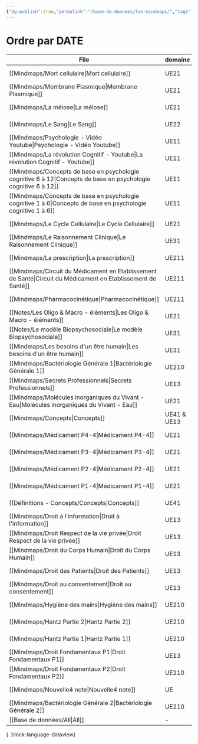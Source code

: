 ```yaml
---
{"dg-publish":true,"permalink":"/base-de-donnees/les-mindmaps/","tags":["dataview"],"noteIcon":"2"}
---
```


# Ordre par DATE
| File                                                                                                               | domaine     | date               |
| ------------------------------------------------------------------------------------------------------------------ | ----------- | ------------------ |
| [[Mindmaps/Mort cellulaire\|Mort cellulaire]]                                                                   | UE21        | October 10, 2024   |
| [[Mindmaps/Membrane Plasmique\|Membrane Plasmique]]                                                             | UE21        | October 10, 2024   |
| [[Mindmaps/La méiose\|La méiose]]                                                                               | UE21        | October 10, 2024   |
| [[Mindmaps/Le Sang\|Le Sang]]                                                                                   | UE22        | October 08, 2024   |
| [[Mindmaps/Psychologie - Vidéo Youtube\|Psychologie - Vidéo Youtube]]                                           | UE11        | October 07, 2024   |
| [[Mindmaps/La révolution Cognitif - Youtube\|La révolution Cognitif - Youtube]]                                 | UE11        | October 07, 2024   |
| [[Mindmaps/Concepts de base en psychologie cognitive 6 à 12\|Concepts de base en psychologie cognitive 6 à 12]] | UE11        | October 05, 2024   |
| [[Mindmaps/Concepts de base en psychologie cognitive 1 à 6\|Concepts de base en psychologie cognitive 1 à 6]]   | UE11        | October 05, 2024   |
| [[Mindmaps/Le Cycle Cellulaire\|Le Cycle Cellulaire]]                                                           | UE21        | October 03, 2024   |
| [[Mindmaps/Le Raisonnement Clinique\|Le Raisonnement Clinique]]                                                 | UE31        | October 02, 2024   |
| [[Mindmaps/La prescription\|La prescription]]                                                                   | UE211       | October 02, 2024   |
| [[Mindmaps/Circuit du Médicament en Etablissement de Santé\|Circuit du Médicament en Etablissement de Santé]]   | UE211       | October 02, 2024   |
| [[Mindmaps/Pharmacocinétique\|Pharmacocinétique]]                                                               | UE211       | September 28, 2024 |
| [[Notes/Les Oligo & Macro - éléments\|Les Oligo & Macro - éléments]]                                            | UE21        | September 26, 2024 |
| [[Notes/Le modèle Biopsychosociale\|Le modèle Biopsychosociale]]                                                | UE31        | September 26, 2024 |
| [[Mindmaps/Les besoins d'un être humain\|Les besoins d'un être humain]]                                         | UE31        | September 20, 2024 |
| [[Mindmaps/Bactériologie Générale 1\|Bactériologie Générale 1]]                                                 | UE210       | September 18, 2024 |
| [[Mindmaps/Secrets Professionnels\|Secrets Professionnels]]                                                     | UE13        | September 17, 2024 |
| [[Mindmaps/Molécules inorganiques du Vivant - Eau\|Molécules inorganiques du Vivant - Eau]]                     | UE21        | September 16, 2024 |
| [[Mindmaps/Concepts\|Concepts]]                                                                                 | UE41 & UE13 | September 12, 2024 |
| [[Mindmaps/Médicament P4-4\|Médicament P4-4]]                                                                   | UE21        | September 12, 2024 |
| [[Mindmaps/Médicament P3-4\|Médicament P3-4]]                                                                   | UE21        | September 12, 2024 |
| [[Mindmaps/Médicament P2-4\|Médicament P2-4]]                                                                   | UE21        | September 12, 2024 |
| [[Mindmaps/Médicament P1-4\|Médicament P1-4]]                                                                   | UE21        | September 12, 2024 |
| [[Définitions - Concepts/Concepts\|Concepts]]                                                                   | UE41        | September 12, 2024 |
| [[Mindmaps/Droit à l'information\|Droit à l'information]]                                                       | UE13        | September 11, 2024 |
| [[Mindmaps/Droit Respect de la vie privée\|Droit Respect de la vie privée]]                                     | UE13        | September 11, 2024 |
| [[Mindmaps/Droit du Corps Humain\|Droit du Corps Humain]]                                                       | UE13        | September 11, 2024 |
| [[Mindmaps/Droit des Patients\|Droit des Patients]]                                                             | UE13        | September 11, 2024 |
| [[Mindmaps/Droit au consentement\|Droit au consentement]]                                                       | UE13        | September 11, 2024 |
| [[Mindmaps/Hygiène des mains\|Hygiène des mains]]                                                               | UE210       | September 09, 2024 |
| [[Mindmaps/Hantz Partie 2\|Hantz Partie 2]]                                                                     | UE210       | September 09, 2024 |
| [[Mindmaps/Hantz Partie 1\|Hantz Partie 1]]                                                                     | UE210       | September 09, 2024 |
| [[Mindmaps/Droit Fondamentaux P1\|Droit Fondamentaux P1]]                                                       | UE13        | September 08, 2024 |
| [[Mindmaps/Droit Fondamentaux P2\|Droit Fondamentaux P2]]                                                       | UE210       | August 08, 2024    |
| [[Mindmaps/Nouvelle4 note\|Nouvelle4 note]]                                                                     | UE          | January 01, 2024   |
| [[Mindmaps/Bactériologie Générale 2\|Bactériologie Générale 2]]                                                 | UE210       | September 18, 2023 |
| [[Base de données/All\|All]]                                                                                    | \-          | \-                 |

{ .block-language-dataview}

